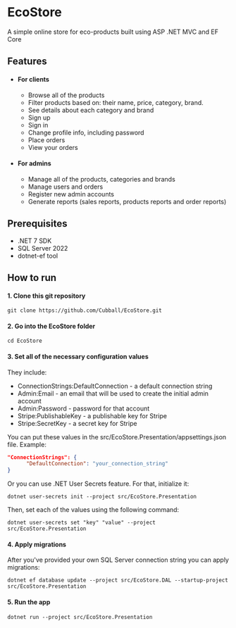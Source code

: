 # EcoStore
A simple online store for eco-products built using ASP .NET MVC and EF Core


## Features
- #### For clients
  - Browse all of the products
  - Filter products based on: their name, price, category, brand.
  - See details about each category and brand
  - Sign up
  - Sign in
  - Change profile info, including password
  - Place orders
  - View your orders
- #### For admins
  - Manage all of the products, categories and brands
  - Manage users and orders
  - Register new admin accounts
  - Generate reports (sales reports, products reports and order reports)


## Prerequisites
- .NET 7 SDK
- SQL Server 2022
- dotnet-ef tool


## How to run
#### 1. Clone this git repository
```
git clone https://github.com/Cubball/EcoStore.git
```

#### 2. Go into the EcoStore folder
```
cd EcoStore
```

#### 3. Set all of the necessary configuration values
They include:
- ConnectionStrings:DefaultConnection - a default connection string
- Admin:Email - an email that will be used to create the initial admin account
- Admin:Password - password for that account
- Stripe:PublishableKey - a publishable key for Stripe
- Stripe:SecretKey - a secret key for Stripe

You can put these values in the src/EcoStore.Presentation/appsettings.json file. Example:
```json
"ConnectionStrings": {
      "DefaultConnection": "your_connection_string"
}
```
Or you can use .NET User Secrets feature. For that, initialize it:
```
dotnet user-secrets init --project src/EcoStore.Presentation
```
Then, set each of the values using the following command:
```
dotnet user-secrets set "key" "value" --project src/EcoStore.Presentation
```

#### 4. Apply migrations
After you've provided your own SQL Server connection string you can apply migrations:
```
dotnet ef database update --project src/EcoStore.DAL --startup-project src/EcoStore.Presentation
```

#### 5. Run the app
```
dotnet run --project src/EcoStore.Presentation
```
